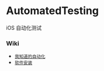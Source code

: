 # AutomatedTesting
iOS 自动化测试


### Wiki
* [` 我知道的自动化 `](https://github.com/iOSBrothers/AutomatedTesting/wiki)
* [` 软件安装 `](https://github.com/iOSBrothers/AutomatedTesting/wiki/环境配置)
